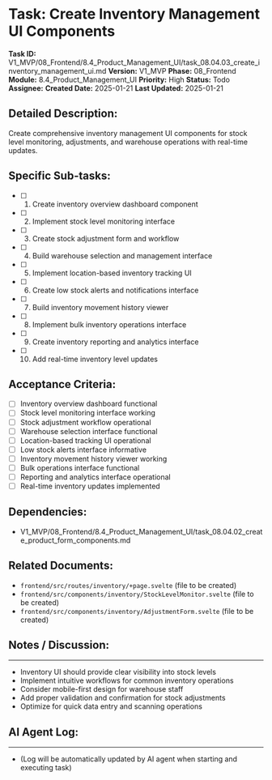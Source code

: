 # Task: Create Inventory Management UI Components

**Task ID:** V1_MVP/08_Frontend/8.4_Product_Management_UI/task_08.04.03_create_inventory_management_ui.md
**Version:** V1_MVP
**Phase:** 08_Frontend
**Module:** 8.4_Product_Management_UI
**Priority:** High
**Status:** Todo
**Assignee:**
**Created Date:** 2025-01-21
**Last Updated:** 2025-01-21

## Detailed Description:
Create comprehensive inventory management UI components for stock level monitoring, adjustments, and warehouse operations with real-time updates.

## Specific Sub-tasks:
- [ ] 1. Create inventory overview dashboard component
- [ ] 2. Implement stock level monitoring interface
- [ ] 3. Create stock adjustment form and workflow
- [ ] 4. Build warehouse selection and management interface
- [ ] 5. Implement location-based inventory tracking UI
- [ ] 6. Create low stock alerts and notifications interface
- [ ] 7. Build inventory movement history viewer
- [ ] 8. Implement bulk inventory operations interface
- [ ] 9. Create inventory reporting and analytics interface
- [ ] 10. Add real-time inventory level updates

## Acceptance Criteria:
- [ ] Inventory overview dashboard functional
- [ ] Stock level monitoring interface working
- [ ] Stock adjustment workflow operational
- [ ] Warehouse selection interface functional
- [ ] Location-based tracking UI operational
- [ ] Low stock alerts interface informative
- [ ] Inventory movement history viewer working
- [ ] Bulk operations interface functional
- [ ] Reporting and analytics interface operational
- [ ] Real-time inventory updates implemented

## Dependencies:
- V1_MVP/08_Frontend/8.4_Product_Management_UI/task_08.04.02_create_product_form_components.md

## Related Documents:
- `frontend/src/routes/inventory/+page.svelte` (file to be created)
- `frontend/src/components/inventory/StockLevelMonitor.svelte` (file to be created)
- `frontend/src/components/inventory/AdjustmentForm.svelte` (file to be created)

## Notes / Discussion:
---
* Inventory UI should provide clear visibility into stock levels
* Implement intuitive workflows for common inventory operations
* Consider mobile-first design for warehouse staff
* Add proper validation and confirmation for stock adjustments
* Optimize for quick data entry and scanning operations

## AI Agent Log:
---
* (Log will be automatically updated by AI agent when starting and executing task)